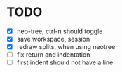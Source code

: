 # TODO

- [x] neo-tree, ctrl-n should toggle
- [x] save workspace, session
- [x] redraw splits, when using neotree
- [ ] fix return and indentation
- [ ] first indent should not have a line

